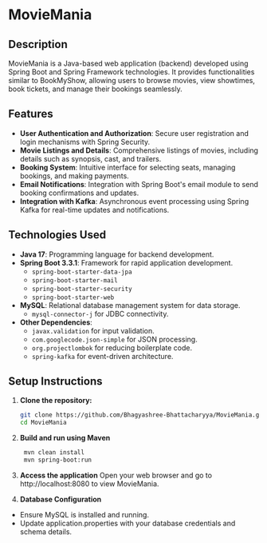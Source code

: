 # MovieMania

## Description

MovieMania is a Java-based web application (backend) developed using Spring Boot and Spring Framework technologies. It provides functionalities similar to BookMyShow, allowing users to browse movies, view showtimes, book tickets, and manage their bookings seamlessly.

## Features

- **User Authentication and Authorization**: Secure user registration and login mechanisms with Spring Security.
- **Movie Listings and Details**: Comprehensive listings of movies, including details such as synopsis, cast, and trailers.
- **Booking System**: Intuitive interface for selecting seats, managing bookings, and making payments.
- **Email Notifications**: Integration with Spring Boot's email module to send booking confirmations and updates.
- **Integration with Kafka**: Asynchronous event processing using Spring Kafka for real-time updates and notifications.

## Technologies Used

- **Java 17**: Programming language for backend development.
- **Spring Boot 3.3.1**: Framework for rapid application development.
  - `spring-boot-starter-data-jpa`
  - `spring-boot-starter-mail`
  - `spring-boot-starter-security`
  - `spring-boot-starter-web`
- **MySQL**: Relational database management system for data storage.
  - `mysql-connector-j` for JDBC connectivity.
- **Other Dependencies**:
  - `javax.validation` for input validation.
  - `com.googlecode.json-simple` for JSON processing.
  - `org.projectlombok` for reducing boilerplate code.
  - `spring-kafka` for event-driven architecture.

## Setup Instructions

1. **Clone the repository:**
   ```bash
   git clone https://github.com/Bhagyashree-Bhattacharyya/MovieMania.git
   cd MovieMania
   ```

2. **Build and run using Maven**
   ```bash
    mvn clean install
    mvn spring-boot:run
   ```

3. **Access the application**
Open your web browser and go to http://localhost:8080 to view MovieMania.

4. **Database Configuration**

- Ensure MySQL is installed and running.
- Update application.properties with your database credentials and schema details.
